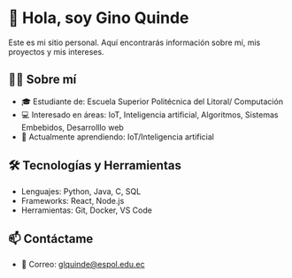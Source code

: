 # 👋 Hola, soy Gino Quinde



Este es mi sitio personal. Aquí encontrarás información sobre mí, mis proyectos y mis intereses.


## 🙋‍♂️ Sobre mí
- 🎓 Estudiante de: Escuela Superior Politécnica del Litoral/ Computación
- 💻 Interesado en áreas: IoT, Inteligencia artificial, Algoritmos, Sistemas Embebidos, Desarrolllo web
- 🌱 Actualmente aprendiendo: IoT/Inteligencia artificial


## 🛠️ Tecnologías y Herramientas
- Lenguajes: Python, Java, C, SQL  
- Frameworks: React, Node.js  
- Herramientas: Git, Docker, VS Code  

## 📫 Contáctame
- 📧 Correo: glquinde@espol.edu.ec  

